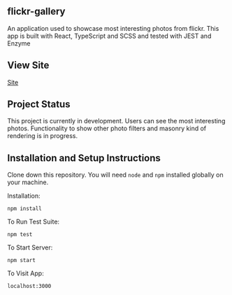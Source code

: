 

## flickr-gallery

An application used to showcase most interesting photos from flickr. This app is built with React, TypeScript  and SCSS and tested with JEST and Enzyme

## View Site

[Site](https://sureshbabudj.github.io/flickr-gallery/)

## Project Status

This project is currently in development. Users can see the most interesting photos. Functionality to show other photo filters and masonry kind of rendering is in progress.


## Installation and Setup Instructions


Clone down this repository. You will need `node` and `npm` installed globally on your machine.  

Installation:

`npm install`  

To Run Test Suite:  

`npm test`  

To Start Server:

`npm start`  

To Visit App:

`localhost:3000`  
